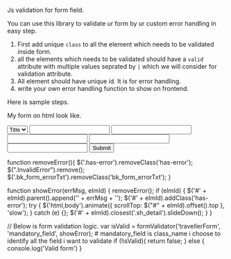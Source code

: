 Js validation for form field.

You can use this library to validate ur form by ur custom error handling in easy step.

1. First add unique `class` to all the element which needs to be validated inside form.
2. all the elements which needs to be validated should have a `valid` attribute with multiple values seprated by
   `|` which we will consider for validation attribute.
3. All element should have unique id. It is for error handling.
4. write your own error handling function to show on frontend.

Here is sample steps.

My form on html look like.

  <form id="travellerForm" name="travellerForm" method="POST">
  <select class="mandatory_field" valid='title|notempty' id="id_title" name="salutation">
    <option value="" selected="selected">Title</option>
    <option value="Mr.">Mr</option>
    <option value="Mrs.">Mrs</option>
  </select>
  <input type="text" name="first_name" id="id_firstname" class="mandatory_field" valid="notempty|fname">
  <input type="text" name="first_name" id="id_firstname" class="mandatory_field" valid="mname">
  <input type="text" name="first_name" id="id_firstname" class="mandatory_field" valid="notempty|lname">
  <input type="text" valid="email|notempty" id="email" name="email" class=" iconImg mandatory_field">
  <input type="text" id="mobile" name="phone" valid="mobnum|notempty" class="mandatory_field"/>
  <input type="button" id="makePayment" value="Submit"/>
  </form>

  function removeError(){
    $('.has-error').removeClass('has-error');
    $(".InvalidError").remove();
    $('.bk_form_errorTxt').removeClass('bk_form_errorTxt');
  }

  function showError(errMsg, elmId) {
    removeError();
    if (elmId) {
        $('#' + elmId).parent().append('<span class="InvalidError">' + errMsg + '</span>');
        $('#' + elmId).addClass('has-error');
        try {
            $('html,body').animate({
                scrollTop: $("#" + elmId).offset().top
            }, 'slow');
        } catch (e) {};
        $('#' + elmId).closest('.sh_detail').slideDown();
      }
  }

  // Below is form validation logic.
    var isValid = formValidator('travellerForm', 'mandatory_field', showError);
    # mandatory_field is class_name i choose to identify all the field i want to validate
    if (!isValid){
        return false;
    } else {
     console.log('Valid form')
    }

    

